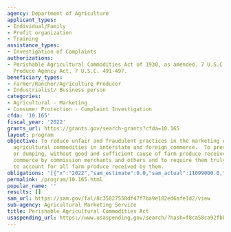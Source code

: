 ```yaml
---
agency: Department of Agriculture
applicant_types:
- Individual/Family
- Profit organization
- Training
assistance_types:
- Investigation of Complaints
authorizations:
- Perishable Agricultural Commodities Act of 1930, as amended, 7 U.S.C. 499a-4995;
  Produce Agency Act, 7 U.S.C. 491-497.
beneficiary_types:
- Farmer/Rancher/Agriculture Producer
- Industrialist/ Business person
categories:
- Agricultural - Marketing
- Consumer Protection - Complaint Investigation
cfda: '10.165'
fiscal_year: '2022'
grants_url: https://grants.gov/search-grants?cfda=10.165
layout: program
objective: To reduce unfair and fraudulent practices in the marketing of perishable
  agricultural commodities in interstate and foreign commerce.  To prevent the destruction
  or dumping, without good and sufficient cause of farm produce received in interstate
  commerce by commission merchants and others and to require them truly and correctly
  to account for all farm produce received by them.
obligations: '[{"x":"2022","sam_estimate":0.0,"sam_actual":11099000.0,"usa_spending_actual":0.0},{"x":"2023","sam_estimate":11388000.0,"sam_actual":0.0,"usa_spending_actual":0.0},{"x":"2024","sam_estimate":11387999.0,"sam_actual":0.0,"usa_spending_actual":0.0}]'
permalink: /program/10.165.html
popular_name: ''
results: []
sam_url: https://sam.gov/fal/8c35827558df47f7ba9e182ed6afe1d2/view
sub-agency: Agricultural Marketing Service
title: Perishable Agricultural Commodities Act
usaspending_url: https://www.usaspending.gov/search/?hash=f8ca58ca92fbb907500ef30c0fb2e668
---
```

